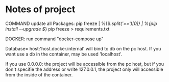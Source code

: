 # Notes of project

COMMAND update all Packages:
pip freeze | %{$_.split('==')[0]} | %{pip install --upgrade $_}
pip freeze > requirements.txt


DOCKER:
run command "docker-compose up"

Database= host:'host.docker.internal' will bind to db on the pc host. If you want use a db in the container, may be used 'localhost'.

If you use 0.0.0.0: the project will be accessible from the pc host, but if you don't specifie the address or write 127.0.0.1,
the project only will accessible from the inside of the container.